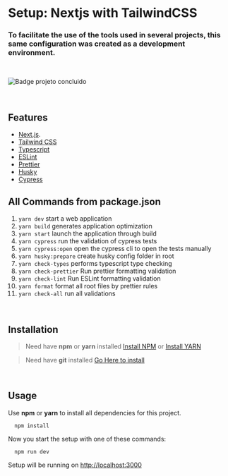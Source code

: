 # Setup: Nextjs with TailwindCSS

### To facilitate the use of the tools used in several projects, this same configuration was created as a development environment.

<br />

![Badge projeto concluido](https://img.shields.io/badge/Status-Projeto%20concluido-blue)

<br />

## Features

- [Next.js](https://nextjs.org/).
- [Tailwind CSS](https://tailwindcss.com/)
- [Typescript](https://www.typescriptlang.org/)
- [ESLint](https://eslint.org/)
- [Prettier](https://prettier.io/)
- [Husky](https://typicode.github.io/husky/#/)
- [Cypress](https://www.cypress.io/)

## All Commands from **package.json**

1. <code>yarn dev</code> start a web application
2. <code>yarn build</code> generates application optimization
3. <code>yarn start</code> launch the application through build
4. <code>yarn cypress</code> run the validation of cypress tests
5. <code>yarn cypress:open</code> open the cypress cli to open the tests manually
6. <code>yarn husky:prepare</code> create husky config folder in root
7. <code>yarn check-types</code> performs typescript type checking
8. <code>yarn check-prettier</code> Run prettier formatting validation
9. <code>yarn check-lint</code> Run ESLint formatting validation
10. <code>yarn format</code> format all root files by prettier rules
11. <code>yarn check-all</code> run all validations

<br />

## Installation

> Need have **npm** or **yarn** installed [Install NPM](https://nodejs.org/en/) or [Install YARN](https://yarnpkg.com/)

> Need have **git** installed [Go Here to install](https://git-scm.com/downloads)

<br />

## Usage

Use **npm** or **yarn** to install all dependencies for this project.

```
  npm install
```

Now you start the setup with one of these commands:

```
  npm run dev
```

Setup will be running on [http://localhost:3000](http://localhost:3000)

